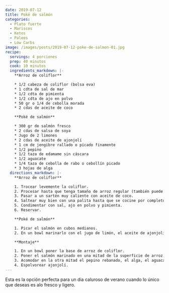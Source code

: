 ```yaml
---
date: 2019-07-12
title: Poké de salmón
categories:
  - Plato fuerte
  - Mariscos
  - Ketos
  - Paleos
  - Low Carbs
image: /images/posts/2019-07-12-poke-de-salmon-01.jpg
recipe:
  servings: 4 porciones
  prep: 40 minutos
  cook: 10 minutos
  ingredients_markdown: |-
    **Arroz de coliflor**

    * 1/2 cabeza de coliflor (bolsa eva)
    * 1 cdta de sal de mar
    * 1/2 cdta de pimienta
    * 1/2 cdta de ajo en polvo
    * 50 gr o 1/4 de cebolla morada
    * 2 cdas de aceite de coco

    **Poké de salmón**

    * 300 gr de salmón fresco
    * 2 cdas de salsa de soya
    * Jugo de 2 limones
    * 2 cdas de aceite de ajonjolí
    * 1 cm de jengibre rallado o picado finamente
    * 1/2 pepino
    * 1/2 taza de edamame sin cáscara
    * 1/2 aguacate
    * 1/4 taza de cebolla de rabo o cebollín picado
    * 3 hojas de alga
  directions_markdown: |-
    **Arroz de coliflor**

    1. Trocear levemente la coliflor.
    2. Procesar hasta que tenga tamaño de arroz regular (también puede hacerse picándolo manualmente).
    3. Pasar a un sartén muy caliente con aceite de coco.
    4. Saltear muy bien con una palita hasta que se cocine por completo.
    5. Condimentar con sal, ajo en polvo y pimienta.
    6. Reservar.

    **Poké de salmón**

    1. Picar el salmón en cubos medianos.
    2. En un bowl marinarlo con el jugo de limón, el aceite de ajonjolí, la salsa de soya y el jengibre picado.

    **Montaje**

    1. En un bowl poner la base de arroz de coliflor.
    2. Poner el salmón marinado en una mitad de la superficie de arroz.
    3. Acomodar en la otra mitad el pepino rebanado, el alga, el aguacate, el edamame y el cebollín.
    4. Espolvorear ajonjolí.
---
```

Esta es la opción perfecta para un dia caluroso de verano cuando lo único que deseas es alo fresco y ligero.
